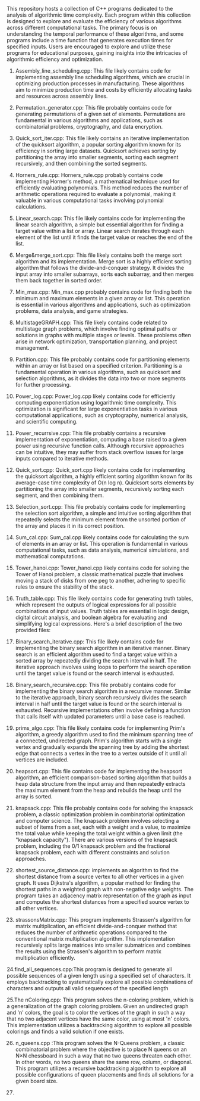 This repository hosts a collection of C++ programs dedicated to the analysis of algorithmic time complexity. Each program within this collection is designed to explore and evaluate the efficiency of various algorithms across different computational tasks. The primary focus is on understanding the temporal performance of these algorithms, and some programs include a time function that generates execution times for specified inputs. Users are encouraged to explore and utilize these programs for educational purposes, gaining insights into the intricacies of algorithmic efficiency and optimization.
1. Assembly_line_scheduling.cpp: This file likely contains code for implementing assembly line scheduling algorithms, which are crucial in optimizing production processes in manufacturing. These algorithms aim to minimize production time and costs by efficiently allocating tasks and resources across assembly lines.

2. Permutation_generator.cpp: This file probably contains code for generating permutations of a given set of elements. Permutations are fundamental in various algorithms and applications, such as combinatorial problems, cryptography, and data encryption.

3. Quick_sort_iter.cpp: This file likely contains an iterative implementation of the quicksort algorithm, a popular sorting algorithm known for its efficiency in sorting large datasets. Quicksort achieves sorting by partitioning the array into smaller segments, sorting each segment recursively, and then combining the sorted segments.

4. Horners_rule.cpp: Horners_rule.cpp probably contains code implementing Horner's method, a mathematical technique used for efficiently evaluating polynomials. This method reduces the number of arithmetic operations required to evaluate a polynomial, making it valuable in various computational tasks involving polynomial calculations.

5. Linear_search.cpp: This file likely contains code for implementing the linear search algorithm, a simple but essential algorithm for finding a target value within a list or array. Linear search iterates through each element of the list until it finds the target value or reaches the end of the list.

6. Merge&merge_sort.cpp: This file likely contains both the merge sort algorithm and its implementation. Merge sort is a highly efficient sorting algorithm that follows the divide-and-conquer strategy. It divides the input array into smaller subarrays, sorts each subarray, and then merges them back together in sorted order.

7. Min_max.cpp: Min_max.cpp probably contains code for finding both the minimum and maximum elements in a given array or list. This operation is essential in various algorithms and applications, such as optimization problems, data analysis, and game strategies.

8. MultistageGRAPH.cpp: This file likely contains code related to multistage graph problems, which involve finding optimal paths or solutions in graphs with multiple stages or levels. These problems often arise in network optimization, transportation planning, and project management.

9. Partition.cpp: This file probably contains code for partitioning elements within an array or list based on a specified criterion. Partitioning is a fundamental operation in various algorithms, such as quicksort and selection algorithms, as it divides the data into two or more segments for further processing.

10. Power_log.cpp: Power_log.cpp likely contains code for efficiently computing exponentiation using logarithmic time complexity. This optimization is significant for large exponentiation tasks in various computational applications, such as cryptography, numerical analysis, and scientific computing.

11. Power_recurrsive.cpp: This file probably contains a recursive implementation of exponentiation, computing a base raised to a given power using recursive function calls. Although recursive approaches can be intuitive, they may suffer from stack overflow issues for large inputs compared to iterative methods.

12. Quick_sort.cpp: Quick_sort.cpp likely contains code for implementing the quicksort algorithm, a highly efficient sorting algorithm known for its average-case time complexity of O(n log n). Quicksort sorts elements by partitioning the array into smaller segments, recursively sorting each segment, and then combining them.

13. Selection_sort.cpp: This file probably contains code for implementing the selection sort algorithm, a simple and intuitive sorting algorithm that repeatedly selects the minimum element from the unsorted portion of the array and places it in its correct position.

14. Sum_cal.cpp: Sum_cal.cpp likely contains code for calculating the sum of elements in an array or list. This operation is fundamental in various computational tasks, such as data analysis, numerical simulations, and mathematical computations.

15. Tower_hanoi.cpp: Tower_hanoi.cpp likely contains code for solving the Tower of Hanoi problem, a classic mathematical puzzle that involves moving a stack of disks from one peg to another, adhering to specific rules to ensure the stability of the stack.

16. Truth_table.cpp: This file likely contains code for generating truth tables, which represent the outputs of logical expressions for all possible combinations of input values. Truth tables are essential in logic design, digital circuit analysis, and boolean algebra for evaluating and simplifying logical expressions.
Here's a brief description of the two provided files:

17. Binary_search_iterative.cpp: This file likely contains code for implementing the binary search algorithm in an iterative manner. Binary search is an efficient algorithm used to find a target value within a sorted array by repeatedly dividing the search interval in half. The iterative approach involves using loops to perform the search operation until the target value is found or the search interval is exhausted.

18. Binary_search_recursive.cpp: This file probably contains code for implementing the binary search algorithm in a recursive manner. Similar to the iterative approach, binary search recursively divides the search interval in half until the target value is found or the search interval is exhausted. Recursive implementations often involve defining a function that calls itself with updated parameters until a base case is reached.


19. prims_algo.cpp: This file likely contains code for implementing Prim's algorithm, a greedy algorithm used to find the minimum spanning tree of a connected, undirected graph. Prim's algorithm starts with a single vertex and gradually expands the spanning tree by adding the shortest edge that connects a vertex in the tree to a vertex outside of it until all vertices are included.

20. heapsort.cpp: This file contains code for implementing the heapsort algorithm, an efficient comparison-based sorting algorithm that builds a heap data structure from the input array and then repeatedly extracts the maximum element from the heap and rebuilds the heap until the array is sorted.

21. knapsack.cpp: This file probably contains code for solving the knapsack problem, a classic optimization problem in combinatorial optimization and computer science. The knapsack problem involves selecting a subset of items from a set, each with a weight and a value, to maximize the total value while keeping the total weight within a given limit (the "knapsack capacity"). There are various versions of the knapsack problem, including the 0/1 knapsack problem and the fractional knapsack problem, each with different constraints and solution approaches.

22. shortest_source_distance.cpp: implements an algorithm to find the shortest distance from a source vertex to all other vertices in a given graph. It uses Dijkstra's algorithm, a popular method for finding the shortest paths in a weighted graph with non-negative edge weights. The program takes an adjacency matrix representation of the graph as input and computes the shortest distances from a specified source vertex to all other vertices.

23. strassonsMatrix.cpp: This program implements Strassen's algorithm for matrix multiplication, an efficient divide-and-conquer method that reduces the number of arithmetic operations compared to the conventional matrix multiplication algorithm. This implementation recursively splits large matrices into smaller submatrices and combines the results using the Strassen's algorithm to perform matrix multiplication efficiently.

  24.find_all_sequences.cpp:This program is designed to generate all possible sequences of a given length using a specified set of characters. It employs backtracking to systematically explore all possible 
     combinations of characters and outputs all valid sequences of the specified length

  25.The nColoring.cpp: This program solves the n-coloring problem, which is a generalization of the graph coloring problem. Given an undirected graph and 'n' colors, the goal is to color the vertices of the graph in such a way that no 
    two adjacent vertices have the same color, using at most 'n' colors. This implementation utilizes a backtracking algorithm to explore all possible colorings and finds a valid solution if one exists.

 26.  n_queens.cpp :This program solves the N-Queens problem, a classic combinatorial problem where the objective is to place N queens on an N×N chessboard in such a way that no two queens threaten each other. In other words, no two 
 queens share the same row, column, or diagonal. This program utilizes a recursive backtracking algorithm to explore all possible configurations of queen placements and finds all solutions for a given board size.

 27. 

    

